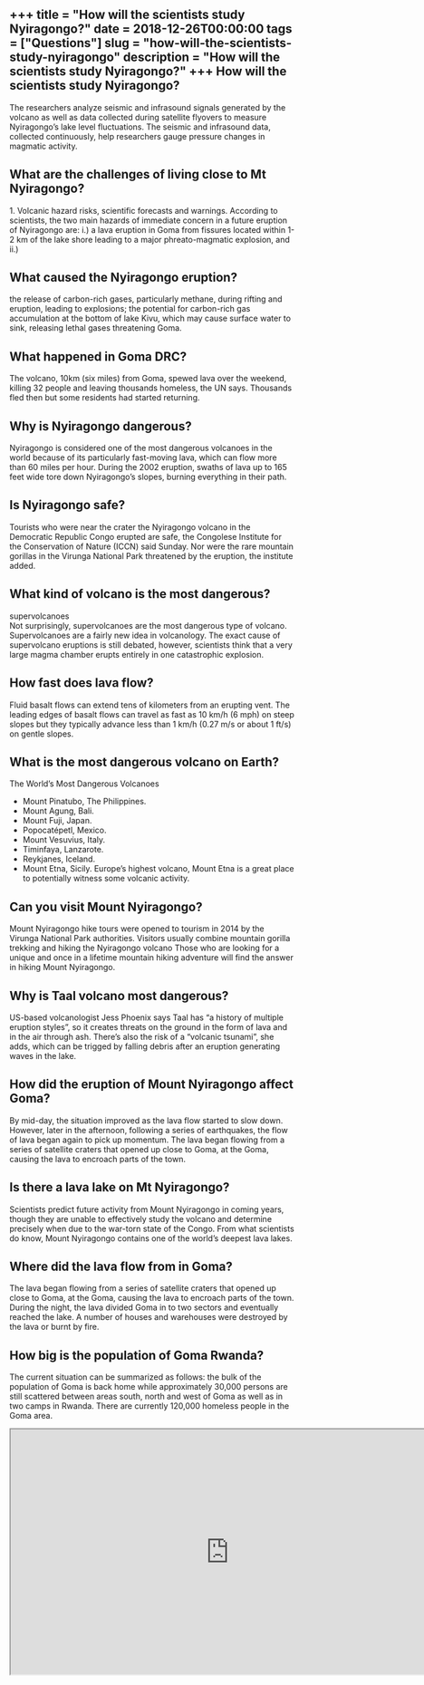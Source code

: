 +++
title = "How will the scientists study Nyiragongo?"
date = 2018-12-26T00:00:00
tags = ["Questions"]
slug = "how-will-the-scientists-study-nyiragongo"
description = "How will the scientists study Nyiragongo?"
+++
How will the scientists study Nyiragongo?
-----------------------------------------

The researchers analyze seismic and infrasound signals generated by the volcano as well as data collected during satellite flyovers to measure Nyiragongo’s lake level fluctuations. The seismic and infrasound data, collected continuously, help researchers gauge pressure changes in magmatic activity.

What are the challenges of living close to Mt Nyiragongo?
---------------------------------------------------------

1\. Volcanic hazard risks, scientific forecasts and warnings. According to scientists, the two main hazards of immediate concern in a future eruption of Nyiragongo are: i.) a lava eruption in Goma from fissures located within 1-2 km of the lake shore leading to a major phreato-magmatic explosion, and ii.)

What caused the Nyiragongo eruption?
------------------------------------

the release of carbon-rich gases, particularly methane, during rifting and eruption, leading to explosions; the potential for carbon-rich gas accumulation at the bottom of lake Kivu, which may cause surface water to sink, releasing lethal gases threatening Goma.

What happened in Goma DRC?
--------------------------

The volcano, 10km (six miles) from Goma, spewed lava over the weekend, killing 32 people and leaving thousands homeless, the UN says. Thousands fled then but some residents had started returning.

Why is Nyiragongo dangerous?
----------------------------

Nyiragongo is considered one of the most dangerous volcanoes in the world because of its particularly fast-moving lava, which can flow more than 60 miles per hour. During the 2002 eruption, swaths of lava up to 165 feet wide tore down Nyiragongo’s slopes, burning everything in their path.

Is Nyiragongo safe?
-------------------

Tourists who were near the crater the Nyiragongo volcano in the Democratic Republic Congo erupted are safe, the Congolese Institute for the Conservation of Nature (ICCN) said Sunday. Nor were the rare mountain gorillas in the Virunga National Park threatened by the eruption, the institute added.

What kind of volcano is the most dangerous?
-------------------------------------------

supervolcanoes  
Not surprisingly, supervolcanoes are the most dangerous type of volcano. Supervolcanoes are a fairly new idea in volcanology. The exact cause of supervolcano eruptions is still debated, however, scientists think that a very large magma chamber erupts entirely in one catastrophic explosion.

How fast does lava flow?
------------------------

Fluid basalt flows can extend tens of kilometers from an erupting vent. The leading edges of basalt flows can travel as fast as 10 km/h (6 mph) on steep slopes but they typically advance less than 1 km/h (0.27 m/s or about 1 ft/s) on gentle slopes.

What is the most dangerous volcano on Earth?
--------------------------------------------

The World’s Most Dangerous Volcanoes

- Mount Pinatubo, The Philippines.
- Mount Agung, Bali.
- Mount Fuji, Japan.
- Popocatépetl, Mexico.
- Mount Vesuvius, Italy.
- Timinfaya, Lanzarote.
- Reykjanes, Iceland.
- Mount Etna, Sicily. Europe’s highest volcano, Mount Etna is a great place to potentially witness some volcanic activity.

Can you visit Mount Nyiragongo?
-------------------------------

Mount Nyiragongo hike tours were opened to tourism in 2014 by the Virunga National Park authorities. Visitors usually combine mountain gorilla trekking and hiking the Nyiragongo volcano Those who are looking for a unique and once in a lifetime mountain hiking adventure will find the answer in hiking Mount Nyiragongo.

Why is Taal volcano most dangerous?
-----------------------------------

US-based volcanologist Jess Phoenix says Taal has “a history of multiple eruption styles”, so it creates threats on the ground in the form of lava and in the air through ash. There’s also the risk of a “volcanic tsunami”, she adds, which can be trigged by falling debris after an eruption generating waves in the lake.

How did the eruption of Mount Nyiragongo affect Goma?
-----------------------------------------------------

By mid-day, the situation improved as the lava flow started to slow down. However, later in the afternoon, following a series of earthquakes, the flow of lava began again to pick up momentum. The lava began flowing from a series of satellite craters that opened up close to Goma, at the Goma, causing the lava to encroach parts of the town.

Is there a lava lake on Mt Nyiragongo?
--------------------------------------

Scientists predict future activity from Mount Nyiragongo in coming years, though they are unable to effectively study the volcano and determine precisely when due to the war-torn state of the Congo. From what scientists do know, Mount Nyiragongo contains one of the world’s deepest lava lakes.

Where did the lava flow from in Goma?
-------------------------------------

The lava began flowing from a series of satellite craters that opened up close to Goma, at the Goma, causing the lava to encroach parts of the town. During the night, the lava divided Goma in to two sectors and eventually reached the lake. A number of houses and warehouses were destroyed by the lava or burnt by fire.

How big is the population of Goma Rwanda?
-----------------------------------------

The current situation can be summarized as follows: the bulk of the population of Goma is back home while approximately 30,000 persons are still scattered between areas south, north and west of Goma as well as in two camps in Rwanda. There are currently 120,000 homeless people in the Goma area.

<iframe allow="accelerometer; autoplay; clipboard-write; encrypted-media; gyroscope; picture-in-picture" allowfullscreen="" class="__youtube_prefs__  epyt-is-override  no-lazyload" data-no-lazy="1" data-origheight="433" data-origwidth="770" data-skipgform_ajax_framebjll="" height="433" id="_ytid_22953" loading="lazy" src="https://www.youtube.com/embed/f0oWMJKyenc?enablejsapi=1&autoplay=0&cc_load_policy=0&cc_lang_pref=&iv_load_policy=1&loop=0&modestbranding=0&rel=1&fs=1&playsinline=0&autohide=2&theme=dark&color=red&controls=1&" title="YouTube player" width="770"></iframe>